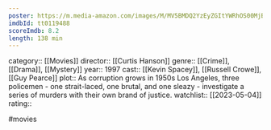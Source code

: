 ```yaml
---
poster: https://m.media-amazon.com/images/M/MV5BMDQ2YzEyZGItYWRhOS00MjBmLTkzMDUtMTdjYzkyMmQxZTJlXkEyXkFqcGdeQXVyNjU0OTQ0OTY@._V1_SX300.jpg
imdbId: tt0119488
scoreImdb: 8.2
length: 138 min
---
```


category:: [[Movies]]
director:: [[Curtis Hanson]]
genre:: [[Crime]], [[Drama]], [[Mystery]]
year:: 1997
cast:: [[Kevin Spacey]], [[Russell Crowe]], [[Guy Pearce]]
plot:: As corruption grows in 1950s Los Angeles, three policemen - one strait-laced, one brutal, and one sleazy - investigate a series of murders with their own brand of justice.
watchlist:: [[2023-05-04]]
rating::

#movies 

